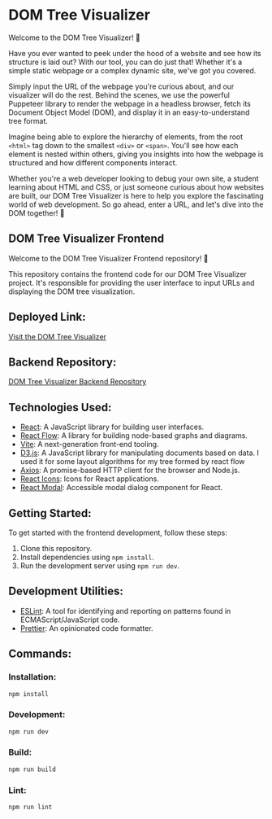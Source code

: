 # DOM Tree Visualizer

Welcome to the DOM Tree Visualizer! 🌳

Have you ever wanted to peek under the hood of a website and see how its structure is laid out? With our tool, you can do just that! Whether it's a simple static webpage or a complex dynamic site, we've got you covered.

Simply input the URL of the webpage you're curious about, and our visualizer will do the rest. Behind the scenes, we use the powerful Puppeteer library to render the webpage in a headless browser, fetch its Document Object Model (DOM), and display it in an easy-to-understand tree format.

Imagine being able to explore the hierarchy of elements, from the root `<html>` tag down to the smallest `<div>` or `<span>`. You'll see how each element is nested within others, giving you insights into how the webpage is structured and how different components interact.

Whether you're a web developer looking to debug your own site, a student learning about HTML and CSS, or just someone curious about how websites are built, our DOM Tree Visualizer is here to help you explore the fascinating world of web development. So go ahead, enter a URL, and let's dive into the DOM together! 🚀

## DOM Tree Visualizer Frontend

Welcome to the DOM Tree Visualizer Frontend repository! 🎨

This repository contains the frontend code for our DOM Tree Visualizer project. It's responsible for providing the user interface to input URLs and displaying the DOM tree visualization.


## Deployed Link:

[Visit the DOM Tree Visualizer](https://dom-visualization-frontend-vercel.vercel.app/)

## Backend Repository:

[DOM Tree Visualizer Backend Repository](https://github.com/DasAnurag31/DOM-visualization-backend-vercel)


## Technologies Used:

- [React](https://reactjs.org/): A JavaScript library for building user interfaces.
- [React Flow](https://reactflow.dev/): A library for building node-based graphs and diagrams.
- [Vite](https://vitejs.dev/): A next-generation front-end tooling.
- [D3.js](https://d3js.org/): A JavaScript library for manipulating documents based on data. I used it for some layout algorithms for my tree formed by react flow
- [Axios](https://axios-http.com/): A promise-based HTTP client for the browser and Node.js.
- [React Icons](https://react-icons.github.io/react-icons/): Icons for React applications.
- [React Modal](https://github.com/reactjs/react-modal): Accessible modal dialog component for React.

## Getting Started:

To get started with the frontend development, follow these steps:

1. Clone this repository.
2. Install dependencies using `npm install`.
3. Run the development server using `npm run dev`.

## Development Utilities:

- [ESLint](https://eslint.org/): A tool for identifying and reporting on patterns found in ECMAScript/JavaScript code.
- [Prettier](https://prettier.io/): An opinionated code formatter.

## Commands:

### Installation:

```bash
npm install
```

### Development:

```bash
npm run dev
```

### Build:

```bash
npm run build
```

### Lint:

```bash
npm run lint
```
